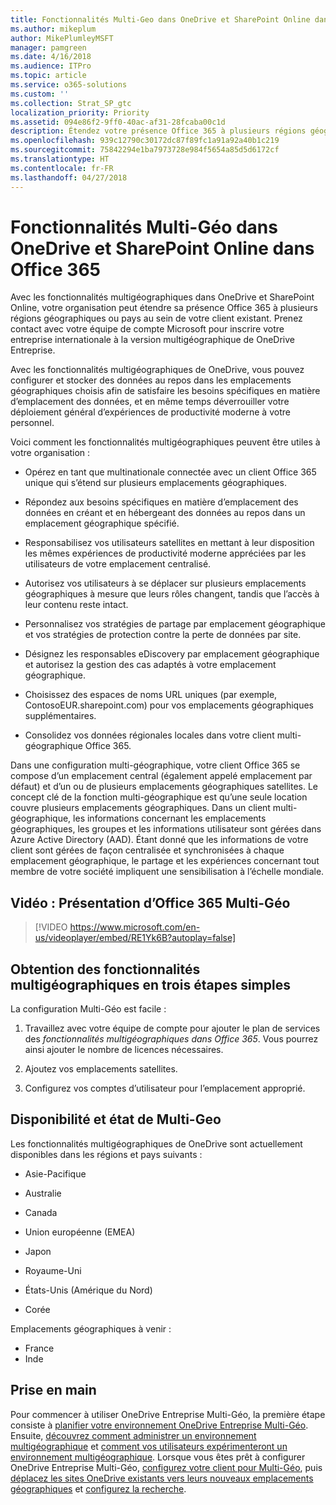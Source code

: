 ```yaml
---
title: Fonctionnalités Multi-Geo dans OneDrive et SharePoint Online dans Office 365
ms.author: mikeplum
author: MikePlumleyMSFT
manager: pamgreen
ms.date: 4/16/2018
ms.audience: ITPro
ms.topic: article
ms.service: o365-solutions
ms.custom: ''
ms.collection: Strat_SP_gtc
localization_priority: Priority
ms.assetid: 094e86f2-9ff0-40ac-af31-28fcaba00c1d
description: Étendez votre présence Office 365 à plusieurs régions géographiques grâce aux fonctionnalités multigéographiques dans OneDrive et SharePoint Online.
ms.openlocfilehash: 939c12790c30172dc87f89fc1a91a92a40b1c219
ms.sourcegitcommit: 75842294e1ba7973728e984f5654a85d5d6172cf
ms.translationtype: HT
ms.contentlocale: fr-FR
ms.lasthandoff: 04/27/2018
---
```

# <a name="multi-geo-capabilities-in-onedrive-and-sharepoint-online-in-office-365"></a>Fonctionnalités Multi-Géo dans OneDrive et SharePoint Online dans Office 365

Avec les fonctionnalités multigéographiques dans OneDrive et SharePoint Online, votre organisation peut étendre sa présence Office 365 à plusieurs régions géographiques ou pays au sein de votre client existant. Prenez contact avec votre équipe de compte Microsoft pour inscrire votre entreprise internationale à la version multigéographique de OneDrive Entreprise.
  
Avec les fonctionnalités multigéographiques de OneDrive, vous pouvez configurer et stocker des données au repos dans les emplacements géographiques choisis afin de satisfaire les besoins spécifiques en matière d’emplacement des données, et en même temps déverrouiller votre déploiement général d’expériences de productivité moderne à votre personnel.
  
Voici comment les fonctionnalités multigéographiques peuvent être utiles à votre organisation :
  
- Opérez en tant que multinationale connectée avec un client Office 365 unique qui s’étend sur plusieurs emplacements géographiques.
    
- Répondez aux besoins spécifiques en matière d’emplacement des données en créant et en hébergeant des données au repos dans un emplacement géographique spécifié.
    
- Responsabilisez vos utilisateurs satellites en mettant à leur disposition les mêmes expériences de productivité moderne appréciées par les utilisateurs de votre emplacement centralisé.
    
- Autorisez vos utilisateurs à se déplacer sur plusieurs emplacements géographiques à mesure que leurs rôles changent, tandis que l’accès à leur contenu reste intact.
    
- Personnalisez vos stratégies de partage par emplacement géographique et vos stratégies de protection contre la perte de données par site.
    
- Désignez les responsables eDiscovery par emplacement géographique et autorisez la gestion des cas adaptés à votre emplacement géographique.
    
- Choisissez des espaces de noms URL uniques (par exemple, ContosoEUR.sharepoint.com) pour vos emplacements géographiques supplémentaires.
    
- Consolidez vos données régionales locales dans votre client multi-géographique Office 365.
    
Dans une configuration multi-géographique, votre client Office 365 se compose d’un emplacement central (également appelé emplacement par défaut) et d’un ou de plusieurs emplacements géographiques satellites. Le concept clé de la fonction multi-géographique est qu’une seule location couvre plusieurs emplacements géographiques. Dans un client multi-géographique, les informations concernant les emplacements géographiques, les groupes et les informations utilisateur sont gérées dans Azure Active Directory (AAD). Étant donné que les informations de votre client sont gérées de façon centralisée et synchronisées à chaque emplacement géographique, le partage et les expériences concernant tout membre de votre société impliquent une sensibilisation à l’échelle mondiale.

## <a name="video-introducing-office-365-multi-geo"></a>Vidéo : Présentation d’Office 365 Multi-Géo

> [!VIDEO https://www.microsoft.com/en-us/videoplayer/embed/RE1Yk6B?autoplay=false]
  
## <a name="get-multi-geo-features-in-three-simple-steps"></a>Obtention des fonctionnalités multigéographiques en trois étapes simples

La configuration Multi-Géo est facile :
  
1. Travaillez avec votre équipe de compte pour ajouter le plan de services des _fonctionnalités multigéographiques dans Office 365_. Vous pourrez ainsi ajouter le nombre de licences nécessaires.
    
2. Ajoutez vos emplacements satellites.
    
3. Configurez vos comptes d’utilisateur pour l’emplacement approprié.
    
## <a name="multi-geo-status-and-availability"></a>Disponibilité et état de Multi-Geo

Les fonctionnalités multigéographiques de OneDrive sont actuellement disponibles dans les régions et pays suivants :
  
- Asie-Pacifique
    
- Australie
    
- Canada
    
- Union européenne (EMEA)
    
- Japon
    
- Royaume-Uni
    
- États-Unis (Amérique du Nord)
    
- Corée
      
Emplacements géographiques à venir :
  
- France
- Inde
    
## <a name="getting-started"></a>Prise en main

Pour commencer à utiliser OneDrive Entreprise Multi-Géo, la première étape consiste à [planifier votre environnement OneDrive Entreprise Multi-Géo](plan-for-multi-geo.md). Ensuite, [découvrez comment administrer un environnement multigéographique](administering-a-multi-geo-environment.md) et [comment vos utilisateurs expérimenteront un environnement multigéographique](multi-geo-user-experience.md). Lorsque vous êtes prêt à configurer OneDrive Entreprise Multi-Géo, [configurez votre client pour Multi-Géo](multi-geo-tenant-configuration.md), puis [déplacez les sites OneDrive existants vers leurs nouveaux emplacements géographiques](move-onedrive-between-geo-locations.md) et [configurez la recherche](configure-search-for-multi-geo.md).
